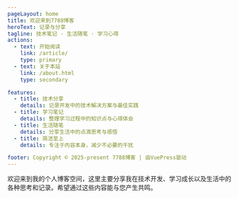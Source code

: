 ```yaml
---
pageLayout: home
title: 欢迎来到7788博客
heroText: 记录与分享
tagline: 技术笔记 · 生活随笔 · 学习心得
actions:
  - text: 开始阅读
    link: /article/
    type: primary
  - text: 关于本站
    link: /about.html
    type: secondary

features:
  - title: 技术分享
    details: 记录开发中的技术解决方案与最佳实践
  - title: 学习笔记
    details: 整理学习过程中的知识点与心得体会
  - title: 生活随笔
    details: 分享生活中的点滴思考与感悟
  - title: 简洁至上
    details: 专注于内容本身，减少不必要的干扰

footer: Copyright © 2025-present 7788博客 | 由VuePress驱动
---
```


欢迎来到我的个人博客空间，这里主要分享我在技术开发、学习成长以及生活中的各种思考和记录。希望通过这些内容能与您产生共鸣。